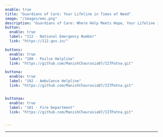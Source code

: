 ```yaml
---
enable: true
title: "Guardians of Care: Your Lifeline in Times of Need"
image: "/images/emc.png"
description: "Guardians of Care: Where Help Meets Hope, Your Lifeline in Moments of Need and Safety's Steadfast Beacon."
button:
  enable: true
  label: "112 - National Emergency Number"
  link: "https://112.gov.in/"

buttons:
  enable: true
  label: "100 - Poilce Helpline"
  link: "https://github.com/ManishChaurasia07/IITPatna.git"

buttona:
  enable: true
  label: "102 - Ambulance Helpline"
  link: "https://github.com/ManishChaurasia07/IITPatna.git"


buttonaa:
  enable: true
  label: "101 - Fire Department"
  link: "https://github.com/ManishChaurasia07/IITPatna.git"


---
```

---
